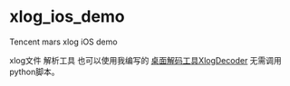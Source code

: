 # xlog_ios_demo

Tencent mars xlog iOS demo

xlog文件 解析工具 也可以使用我编写的 [桌面解码工具XlogDecoder](https://github.com/JerryFans/mars_xlog_decoder_gui) 无需调用python脚本。
